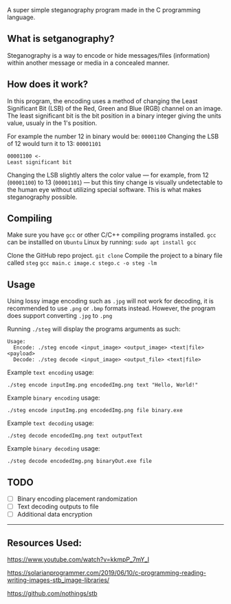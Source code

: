 A super simple steganography program made in the C programming language.
## What is setganography?
Steganography is a way to encode or hide messages/files (information) within another message or media in a concealed manner.

## How does it work?
In this program, the encoding uses a method of changing the Least Significant Bit (LSB) of the Red, Green and Blue (RGB) channel on an image. The least significant bit is the bit position in a binary integer giving the units value, usualy in the 1's position.

For example the number 12 in binary would be: `00001100`
Changing the LSB of 12 would turn it to 13: `00001101`

```
00001100 <-
Least significant bit
```

Changing the LSB slightly alters the color value — for example, from 12 (`00001100`) to 13 (`00001101`) — but this tiny change is visually undetectable to the human eye without utilizing special software. This is what makes steganography possible.

## Compiling
Make sure you have `gcc` or other C/C++ compiling programs installed. `gcc` can be installled on `Ubuntu` Linux by running: `sudo apt install gcc` 

Clone the GitHub repo project.
`git clone` 
Compile the project to a binary file called `steg`
`gcc main.c image.c stego.c -o steg -lm` 

## Usage
Using lossy image encoding such as `.jpg` will not work for decoding, it is recommended to use `.png` or `.bmp` formats instead. However, the program does support converting `.jpg` to `.png`

Running `./steg` will display the programs arguments as such:
```
Usage:
  Encode: ./steg encode <input_image> <output_image> <text|file> <payload>
  Decode: ./steg decode <input_image> <output_file> <text|file>
```

Example `text encoding` usage:
```
./steg encode inputImg.png encodedImg.png text "Hello, World!"
```

Example `binary encoding` usage:
```
./steg encode inputImg.png encodedImg.png file binary.exe
```

Example `text decoding` usage:
```
./steg decode encodedImg.png text outputText
```

Example `binary decoding` usage:
```
./steg decode encodedImg.png binaryOut.exe file
```

## TODO
- [ ] Binary encoding placement randomization
- [ ] Text decoding outputs to file
- [ ] Additional data encryption
---

## Resources Used:
https://www.youtube.com/watch?v=kkmpP_7mY_I

https://solarianprogrammer.com/2019/06/10/c-programming-reading-writing-images-stb_image-libraries/

https://github.com/nothings/stb
